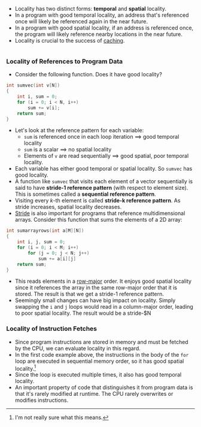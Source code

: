 * Locality has two distinct forms: **temporal** and **spatial** locality.
* In a program with good temporal locality, an address that's referenced once will likely be referenced again in the near future.
* In a program with good spatial locality, if an address is referenced once, the program will likely reference nearby locations in the near future.
* Locality is crucial to the success of [caching](../Chapter%201/Caches%20Matter.md).

```toc
```

### Locality of References to Program Data
* Consider the following function. Does it have good locality?

```C
int sumvec(int v[N])
{
	int i, sum = 0;  
	for (i = 0; i < N, i++)
		sum += v[i];
	return sum;
}
```

* Let's look at the reference pattern for each variable:
	* `sum` is referenced once in each loop iteration $\implies$ good temporal locality
	* `sum` is a scalar $\implies$ no spatial locality 
	* Elements of `v` are read sequentially $\implies$ good spatial, poor temporal locality.
* Each variable has either good temporal or spatial locality. So `sumvec` has good locality.
* A function like `sumvec` that visits each element of a vector sequentially is said to have **stride-1 reference pattern** (with respect to element size). This is sometimes called a **sequential reference pattern**.
* Visiting every $k$-th element is called **stride-k reference pattern**. As stride increases, spatial locality decreases.
* [Stride](Ezyang%20-%20Internals%20of%20PyTorch#Strides) is also important for programs that reference multidimensional arrays. Consider this function that sums the elements of a 2D array:

```C
int sumarrayrows(int a[M][N])
{
	int i, j, sum = 0;
	for (i = 0; i < M; i++)
		for (j = 0; j < N; j++)
			sum += a[i][j]
	return sum;
}
```

* This reads elements in a [row-major](Ezyang%20-%20Internals%20of%20PyTorch#^d3295e) order. It enjoys good spatial locality since it references the array in the same row-major order that it is stored. The result is that we get a stride-1 reference pattern.
* Seemingly small changes can have big impact on locality. Simply swapping the `i` and `j` loops would read in a column-major order, leading to poor spatial locality. The result would be a stride-$N


### Locality of Instruction Fetches
* Since program instructions are stored in memory and must be fetched by the CPU, we can evaluate locality in this regard.
* In the first code example above, the instructions in the body of the `for` loop are executed in sequential memory order, so it has good spatial locality.[^fn1]
* Since the loop is executed multiple times, it also has good temporal locality.
* An important property of code that distinguishes it from program data is that it's rarely modified at runtime. The CPU rarely overwrites or modifies instructions.



[^fn1]: I'm not really sure what this means.